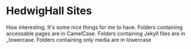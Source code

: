 # HedwigHall Sites
How interesting. It's some nice things for me to have.
Folders containing accessable pages are in CamelCase.
Folders containing Jekyll files are in _lowercase.
Folders containing only media are in lowercase

